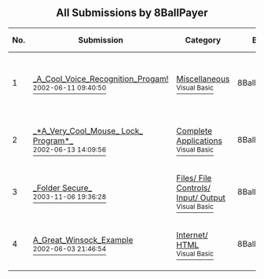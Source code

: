 ﻿<div align="center">

## All Submissions by 8BallPayer

</div>

No.  | Submission | Category | By   | User Rating
---- | ---------- | -------- | ---- | -----------
1 | [\_A\_Cool\_Voice\_Recognition\_Progam\!<br /><sup>2002-06-11 09:40:50</sup>](https://github.com/Planet-Source-Code/8ballpayer-a-cool-voice-recognition-progam__1-35741) | [Miscellaneous<br /><sup>Visual Basic</sup>](../ByCategory/miscellaneous__1-1.md) | 8BallPayer | 4.6 (110 globes from 24 users)
2 | [\_\*A\_Very\_Cool\_Mouse\_ Lock\_ Program\*\_<br /><sup>2002-06-13 14:09:56</sup>](https://github.com/Planet-Source-Code/8ballpayer-a-very-cool-mouse-lock-program__1-35834) | [Complete Applications<br /><sup>Visual Basic</sup>](../ByCategory/complete-applications__1-27.md) | 8BallPayer | 5.0 (35 globes from 7 users)
3 | [\_Folder Secure\_<br /><sup>2003-11-06 19:36:28</sup>](https://github.com/Planet-Source-Code/8ballpayer-folder-secure__1-49712) | [Files/ File Controls/ Input/ Output<br /><sup>Visual Basic</sup>](../ByCategory/files-file-controls-input-output__1-3.md) | 8BallPayer | 3.7 (33 globes from 9 users)
4 | [A\_Great\_Winsock\_Example<br /><sup>2002-06-03 21:46:54</sup>](https://github.com/Planet-Source-Code/8ballpayer-a-great-winsock-example__1-35476) | [Internet/ HTML<br /><sup>Visual Basic</sup>](../ByCategory/internet-html__1-34.md) | 8BallPayer | 3.8 (19 globes from 5 users)
